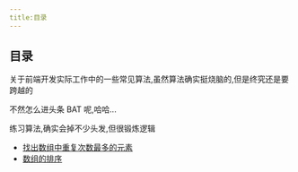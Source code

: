 ```yaml
---
title:目录
---
```


## 目录

关于前端开发实际工作中的一些常见算法,虽然算法确实挺烧脑的,但是终究还是要跨越的

不然怎么进头条 BAT 呢,哈哈...

练习算法,确实会掉不少头发,但很锻炼逻辑

- [找出数组中重复次数最多的元素](./findMostReEl)
- [数组的排序](./arraySort)

